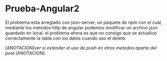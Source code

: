 # Prueba-Angular2

El problema esta arreglado con json-server, un paquete de npm con el cual, mediante los metodos http de angular podemos modificar un archivo json guardado en local. el problema ahora es que no consigo que se actualice correctamente la tabla con los datos cuando uso el delete.

[ANOTACION]<i>ver si extender el uso de push en otros metodos aparte del post.</i>[ANOTACION]
